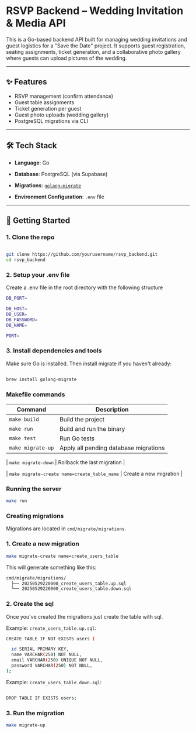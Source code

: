 # RSVP Backend – Wedding Invitation & Media API

This is a Go-based backend API built for managing wedding invitations and guest logistics for a "Save the Date" project. It supports guest registration, seating assignments, ticket generation, and a collaborative photo gallery where guests can upload pictures of the wedding.

---

## ✨ Features

- RSVP management (confirm attendance)
- Guest table assignments
- Ticket generation per guest
- Guest photo uploads (wedding gallery)
- PostgreSQL migrations via CLI

---

## 🛠 Tech Stack

- **Language**: Go
- **Database**: PostgreSQL (via Supabase)

- **Migrations**: [`golang-migrate`](https://github.com/golang-migrate/migrate)
- **Environment Configuration**: `.env` file

---

## 🚀 Getting Started

### 1. Clone the repo

```bash

git clone https://github.com/yourusername/rsvp_backend.git
cd rsvp_backend

```

### 2. Setup your .env file

Create a .env file in the root directory with the following structure

```bash
DB_PORT=

DB_HOST=
DB_USER=
DB_PASSWORD=
DB_NAME=

PORT=
```

### 3. Install dependencies and tools

Make sure Go is installed. Then install migrate if you haven't already:

```bash

brew install golang-migrate
```

### Makefile commands

| Command           | Description                           |
| ----------------- | ------------------------------------- |
| `make build`      | Build the project                     |
| `make run`        | Build and run the binary              |
| `make test`       | Run Go tests                          |
| `make migrate-up` | Apply all pending database migrations |

| `make migrate-down` | Rollback the last migration |

| `make migrate-create name=create_table_name` | Create a new migration |

### Running the server

```bash
make run
```

### Creating migrations

Migrations are located in `cmd/migrate/migrations`.

### 1. Create a new migration

```bash
make migrate-create name=create_users_table
```

This will generate something like this:

```bash
cmd/migrate/migrations/
  ├── 20250529220000_create_users_table.up.sql
  └── 20250529220000_create_users_table.down.sql

```

### 2. Create the sql

Once you've created the migrations just create the table with sql.

Example: `create_users_table.up.sql`:

```bash
CREATE TABLE IF NOT EXISTS users (

  id SERIAL PRIMARY KEY,
  name VARCHAR(250) NOT NULL,
  email VARCHAR(250) UNIQUE NOT NULL,
  password VARCHAR(250) NOT NULL,
);

```

Example: `create_users_table.down.sql`:

```bash

DROP TABLE IF EXISTS users;


```

### 3. Run the migration

```bash
make migrate-up
```
